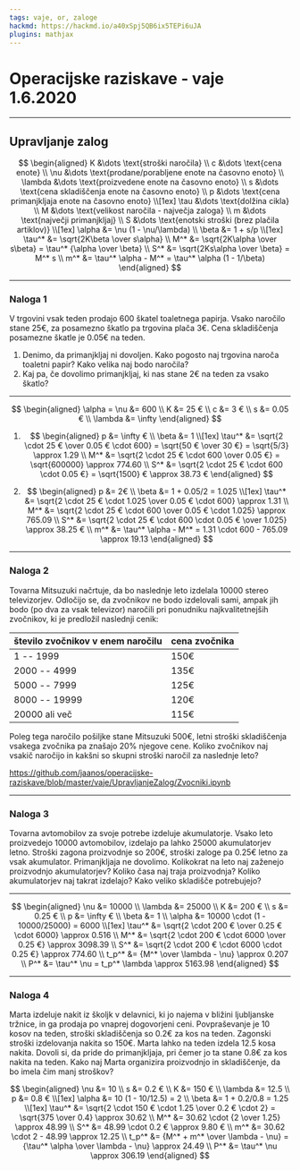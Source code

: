 ```yaml
---
tags: vaje, or, zaloge
hackmd: https://hackmd.io/a40xSpj5QB6ix5TEPi6uJA
plugins: mathjax
---
```

# Operacijske raziskave - vaje 1.6.2020

---

## Upravljanje zalog

$$
\begin{aligned}
K &\dots \text{stroški naročila} \\
c &\dots \text{cena enote} \\
\nu &\dots \text{prodane/porabljene enote na časovno enoto} \\
\lambda &\dots \text{proizvedene enote na časovno enoto} \\
s &\dots \text{cena skladiščenja enote na časovno enoto} \\
p &\dots \text{cena primanjkljaja enote na časovno enoto} \\[1ex]
\tau &\dots \text{dolžina cikla} \\
M &\dots \text{velikost naročila - največja zaloga} \\
m &\dots \text{največji primanjkljaj}  \\
S &\dots \text{enotski stroški (brez plačila artiklov)} \\[1ex]
\alpha &= \nu (1 - \nu/\lambda) \\
\beta &= 1 + s/p \\[1ex]
\tau^* &= \sqrt{2K\beta \over s\alpha} \\
M^* &= \sqrt{2K\alpha \over s\beta} = \tau^* {\alpha \over \beta} \\
S^* &= \sqrt{2Ks\alpha \over \beta} = M^* s \\
m^* &= \tau^* \alpha - M^* = \tau^* \alpha (1 - 1/\beta)
\end{aligned}
$$

---

### Naloga 1

V trgovini vsak teden prodajo $600$ škatel toaletnega papirja. Vsako naročilo stane $25 €$, za posamezno škatlo pa trgovina plača $3 €$. Cena skladiščenja posamezne škatle je $0.05 €$ na teden.

1. Denimo, da primanjkljaj ni dovoljen. Kako pogosto naj trgovina naroča toaletni papir? Kako velika naj bodo naročila?
2. Kaj pa, če dovolimo primanjkljaj, ki nas stane $2 €$ na teden za vsako škatlo?

----

$$
\begin{aligned}
\alpha = \nu &= 600 \\
K &= 25 € \\
c &= 3 € \\
s &= 0.05 € \\
\lambda &= \infty
\end{aligned}
$$

1. $$
   \begin{aligned}
   p &= \infty € \\
   \beta &= 1 \\[1ex]
   \tau^* &= \sqrt{2 \cdot 25 € \over 0.05 € \cdot 600} = \sqrt{50 € \over 30 €} = \sqrt{5/3} \approx 1.29 \\
   M^* &= \sqrt{2 \cdot 25 € \cdot 600 \over 0.05 €} = \sqrt{600000} \approx 774.60 \\
   S^* &= \sqrt{2 \cdot 25 € \cdot 600 \cdot 0.05 €} = \sqrt{1500} € \approx 38.73 €
   \end{aligned}
   $$

2. $$
   \begin{aligned}
   p &= 2€ \\
   \beta &= 1 + 0.05/2 = 1.025 \\[1ex]
   \tau^* &= \sqrt{2 \cdot 25 € \cdot 1.025 \over 0.05 € \cdot 600} \approx 1.31 \\
   M^* &= \sqrt{2 \cdot 25 € \cdot 600 \over 0.05 € \cdot 1.025} \approx 765.09 \\
   S^* &= \sqrt{2 \cdot 25 € \cdot 600 \cdot 0.05 € \over 1.025} \approx 38.25 € \\
   m^* &= \tau^* \alpha - M^* = 1.31 \cdot 600 - 765.09 \approx 19.13
   \end{aligned}
   $$

---

### Naloga 2

Tovarna Mitsuzuki načrtuje, da bo naslednje leto izdelala $10000$ stereo televizorjev. Odločijo se, da zvočnikov ne bodo izdelovali sami, ampak jih bodo (po dva za vsak televizor) naročili pri ponudniku najkvalitetnejših zvočnikov, ki je predložil naslednji cenik:

| število zvočnikov v enem naročilu | cena zvočnika |
| --------------------------------- | ------------- |
| 1 -- 1999                         | $150 €$       |
| 2000 -- 4999                      | $135 €$       |
| 5000 -- 7999                      | $125 €$       |
| 8000 -- 19999                     | $120 €$       |
| 20000 ali več                     | $115 €$       |

Poleg tega naročilo pošiljke stane Mitsuzuki $500 €$,
letni stroški skladiščenja vsakega zvočnika pa znašajo $20\%$ njegove cene. Koliko zvočnikov naj vsakič naročijo
in kakšni so skupni stroški naročil za naslednje leto?

<https://github.com/jaanos/operacijske-raziskave/blob/master/vaje/UpravljanjeZalog/Zvocniki.ipynb>

---

### Naloga 3

Tovarna avtomobilov za svoje potrebe izdeluje akumulatorje. Vsako leto proizvedejo $10000$ avtomobilov, izdelajo pa lahko $25000$ akumulatorjev letno. Stroški zagona proizvodnje so $200 €$, stroški zaloge pa $0.25 €$ letno za vsak akumulator. Primanjkljaja ne dovolimo. Kolikokrat na leto naj zaženejo proizvodnjo akumulatorjev? Koliko časa naj traja proizvodnja? Koliko akumulatorjev naj takrat izdelajo? Kako veliko skladišče potrebujejo?

----

$$
\begin{aligned}
\nu &= 10000 \\
\lambda &= 25000 \\
K &= 200 € \\
s &= 0.25 € \\
p &= \infty € \\
\beta &= 1 \\
\alpha &= 10000 \cdot (1 - 10000/25000) = 6000 \\[1ex]
\tau^* &= \sqrt{2 \cdot 200 € \over 0.25 € \cdot 6000} \approx 0.516 \\
M^* &= \sqrt{2 \cdot 200 € \cdot 6000 \over 0.25 €} \approx 3098.39 \\
S^* &= \sqrt{2 \cdot 200 € \cdot 6000 \cdot 0.25 €} \approx 774.60 \\
t_p^* &= {M^* \over \lambda - \nu} \approx 0.207 \\
P^* &= \tau^* \nu = t_p^* \lambda \approx 5163.98
\end{aligned}
$$

---

### Naloga 4

Marta izdeluje nakit iz školjk v delavnici, ki jo najema v bližini ljubljanske tržnice, in ga prodaja po vnaprej dogovorjeni ceni. Povpraševanje je $10$ kosov na teden, stroški skladiščenja so $0.2 €$ za kos na teden. Zagonski stroški izdelovanja nakita so $150 €$. Marta lahko na teden izdela $12.5$ kosa nakita. Dovoli si, da pride do primanjkljaja, pri čemer jo ta stane $0.8 €$ za kos nakita na teden. Kako naj Marta organizira proizvodnjo in skladiščenje, da bo imela čim manj stroškov?

$$
\begin{aligned}
\nu &= 10 \\
s &= 0.2 € \\
K &= 150 € \\
\lambda &= 12.5 \\
p &= 0.8 € \\[1ex]
\alpha &= 10 (1 - 10/12.5) = 2 \\
\beta &= 1 + 0.2/0.8 = 1.25 \\[1ex]
\tau^* &= \sqrt{2 \cdot 150 € \cdot 1.25 \over 0.2 € \cdot 2} = \sqrt{375 \over 0.4} \approx 30.62 \\
M^* &= 30.62 \cdot {2 \over 1.25} \approx 48.99 \\
S^* &= 48.99 \cdot 0.2 € \approx 9.80 € \\
m^* &= 30.62 \cdot 2 - 48.99 \approx 12.25 \\
t_p^* &= {M^* + m^* \over \lambda - \nu} = {\tau^* \alpha \over \lambda - \nu} \approx 24.49 \\
P^* &= \tau^* \nu \approx 306.19
\end{aligned}
$$
